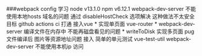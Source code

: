 ###webpack config 学习
node v13.1.0
npm v6.12.1
webpack-dev-server 不能使用本地hosts 域名的问题  通过 disableHostCheck 选项解决 这种做法不太安全
目标
  github  actions ci 打通
  接入vue *
  实现单页面 vue-router *
  webpack-dev-server 编译文件在内存中 不能再磁盘看见的问题 * writeToDisk
  实现多页面
  pug 文件编译后 图片等资源地址问题
  接入 简单的单元测试 vue-test-util
  webpack-dev-server  不能使用本机ip 访问